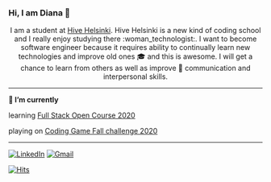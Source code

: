 ### Hi, I am Diana 👋

<p align="center">
  I am a student at <a href="https://www.hive.fi/en/">Hive Helsinki</a>. Hive Helsinki is a new kind of coding school and I really enjoy studying there :woman_technologist:.  
I want to become software engineer because it requires ability to continually learn new technologies and improve old ones &#127891; and this is awesome. I will get a chance to learn from others as well as improve &#128587; communication and interpersonal skills.
</p>

*******************************

<p><b>🌱 I’m currently</b></p>
<p>
learning <a href="https://fullstackopen.com/en">Full Stack Open Course 2020</a>
</p>
<p>
playing on <a href="https://www.codingame.com/contests/fall-challenge-2020">Coding Game Fall challenge 2020</a>
</p>

********************************

[![LinkedIn][1.2]][1]
[![Gmail][2.2]][2]

<!-- Icons -->

[1.2]: https://img.shields.io/badge/linkedin-%230077B5.svg?&style=for-the-badge&logo=linkedin&logoColor=white
[2.2]: https://img.shields.io/badge/gmail-D14836?&style=for-the-badge&logo=gmail&logoColor=white

<!-- Links to social media accounts -->

[1]: https://www.linkedin.com/in/diana-mukaliyeva/
[2]: mailto:diana.mukaliyeva@gmail.com

[![Hits](https://hits.seeyoufarm.com/api/count/incr/badge.svg?url=https%3A%2F%2Fgithub.com%2FDianaMukaliyeva&count_bg=%2379C83D&title_bg=%2332A9D5&icon=&icon_color=%23E7E7E7&title=views&edge_flat=false)](https://hits.seeyoufarm.com)

<!--
**DianaMukaliyeva/DianaMukaliyeva** is a ✨ _special_ ✨ repository because its `README.md` (this file) appears on your GitHub profile.

Here are some ideas to get you started:

- 🔭 I’m currently working on ...
- 🌱 I’m currently learning ...
- 👯 I’m looking to collaborate on ...
- 🤔 I’m looking for help with ...
- 💬 Ask me about ...
- 📫 How to reach me: ...
- 😄 Pronouns: ...
- ⚡ Fun fact: ...
-->
 
